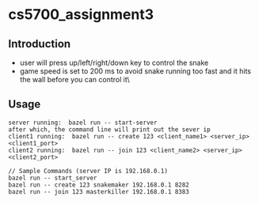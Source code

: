 # cs5700_assignment3

## Introduction

- user will press up/left/right/down key to control the snake
- game speed is set to 200 ms to avoid snake running too fast and it hits the wall before you can control it\

## Usage

```
server running:  bazel run -- start-server
after which, the command line will print out the sever ip
client1 running:  bazel run -- create 123 <client_name1> <server_ip> <client1_port> 
client2 running:  bazel run -- join 123 <client_name2> <server_ip> <client2_port>

// Sample Commands (server IP is 192.168.0.1)
bazel run -- start_server 
bazel run -- create 123 snakemaker 192.168.0.1 8282
bazel run -- join 123 masterkiller 192.168.0.1 8383
```
